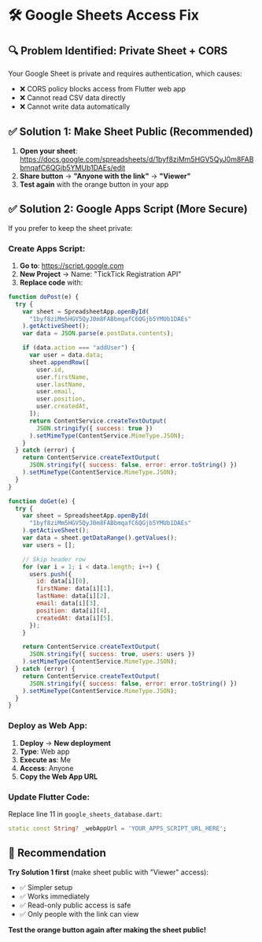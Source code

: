 # 🛠️ Google Sheets Access Fix

## 🔍 **Problem Identified**: Private Sheet + CORS

Your Google Sheet is private and requires authentication, which causes:

- ❌ CORS policy blocks access from Flutter web app
- ❌ Cannot read CSV data directly
- ❌ Cannot write data automatically

## ✅ **Solution 1: Make Sheet Public (Recommended)**

1. **Open your sheet**: https://docs.google.com/spreadsheets/d/1byf8ziMm5HGV5QyJ0m8FABbmqafC6QGjb5YMUb1DAEs/edit
2. **Share button** → **"Anyone with the link"** → **"Viewer"**
3. **Test again** with the orange button in your app

## ✅ **Solution 2: Google Apps Script (More Secure)**

If you prefer to keep the sheet private:

### Create Apps Script:

1. **Go to**: https://script.google.com
2. **New Project** → Name: "TickTick Registration API"
3. **Replace code** with:

```javascript
function doPost(e) {
  try {
    var sheet = SpreadsheetApp.openById(
      "1byf8ziMm5HGV5QyJ0m8FABbmqafC6QGjb5YMUb1DAEs"
    ).getActiveSheet();
    var data = JSON.parse(e.postData.contents);

    if (data.action === "addUser") {
      var user = data.data;
      sheet.appendRow([
        user.id,
        user.firstName,
        user.lastName,
        user.email,
        user.position,
        user.createdAt,
      ]);
      return ContentService.createTextOutput(
        JSON.stringify({ success: true })
      ).setMimeType(ContentService.MimeType.JSON);
    }
  } catch (error) {
    return ContentService.createTextOutput(
      JSON.stringify({ success: false, error: error.toString() })
    ).setMimeType(ContentService.MimeType.JSON);
  }
}

function doGet(e) {
  try {
    var sheet = SpreadsheetApp.openById(
      "1byf8ziMm5HGV5QyJ0m8FABbmqafC6QGjb5YMUb1DAEs"
    ).getActiveSheet();
    var data = sheet.getDataRange().getValues();
    var users = [];

    // Skip header row
    for (var i = 1; i < data.length; i++) {
      users.push({
        id: data[i][0],
        firstName: data[i][1],
        lastName: data[i][2],
        email: data[i][3],
        position: data[i][4],
        createdAt: data[i][5],
      });
    }

    return ContentService.createTextOutput(
      JSON.stringify({ success: true, users: users })
    ).setMimeType(ContentService.MimeType.JSON);
  } catch (error) {
    return ContentService.createTextOutput(
      JSON.stringify({ success: false, error: error.toString() })
    ).setMimeType(ContentService.MimeType.JSON);
  }
}
```

### Deploy as Web App:

1. **Deploy** → **New deployment**
2. **Type**: Web app
3. **Execute as**: Me
4. **Access**: Anyone
5. **Copy the Web App URL**

### Update Flutter Code:

Replace line 11 in `google_sheets_database.dart`:

```dart
static const String? _webAppUrl = 'YOUR_APPS_SCRIPT_URL_HERE';
```

## 🎯 **Recommendation**

**Try Solution 1 first** (make sheet public with "Viewer" access):

- ✅ Simpler setup
- ✅ Works immediately
- ✅ Read-only public access is safe
- ✅ Only people with the link can view

**Test the orange button again after making the sheet public!**
